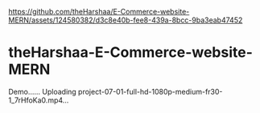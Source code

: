 
https://github.com/theHarshaa/E-Commerce-website-MERN/assets/124580382/d3c8e40b-fee8-439a-8bcc-9ba3eab47452
# theHarshaa-E-Commerce-website-MERN
Demo......
Uploading project-07-01-full-hd-1080p-medium-fr30-1_7rHfoKa0.mp4…
